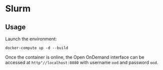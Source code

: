 # Slurm

## Usage

Launch the environment:

    docker-compute up -d --build


Once the container is online, the Open OnDemand interface can be accessed at `http"//localhost:8080` with username `ood` and password `ood`.
